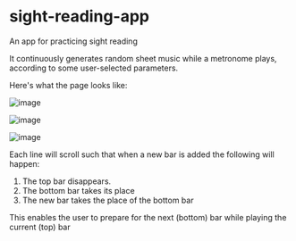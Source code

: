 # sight-reading-app
An app for practicing sight reading

It continuously generates random sheet music while a metronome plays, according to some user-selected parameters.

Here's what the page looks like:

![image](https://github.com/user-attachments/assets/bca2c2e2-4aab-4d8d-827e-eb185468aa73)


![image](https://github.com/user-attachments/assets/30a5864d-0438-4483-8b29-a9cfa98acaee)


![image](https://github.com/user-attachments/assets/3fb041f7-52d2-4b81-8334-ebc45798ebd3)

Each line will scroll such that when a new bar is added the following will happen:
1. The top bar disappears.
2. The bottom bar takes its place
3. The new bar takes the place of the bottom bar

This enables the user to prepare for the next (bottom) bar while playing the current (top) bar 
